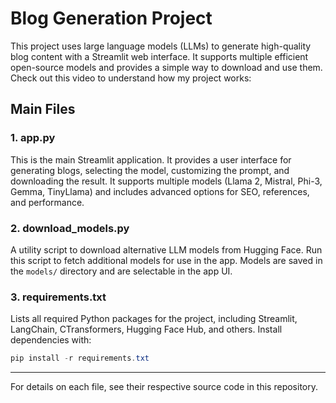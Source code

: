 # Blog Generation Project

This project uses large language models (LLMs) to generate high-quality blog content with a Streamlit web interface. It supports multiple efficient open-source models and provides a simple way to download and use them.
Check out this video to understand how my project works:


## Main Files

### 1. app.py
This is the main Streamlit application. It provides a user interface for generating blogs, selecting the model, customizing the prompt, and downloading the result. It supports multiple models (Llama 2, Mistral, Phi-3, Gemma, TinyLlama) and includes advanced options for SEO, references, and performance.

### 2. download_models.py
A utility script to download alternative LLM models from Hugging Face. Run this script to fetch additional models for use in the app. Models are saved in the `models/` directory and are selectable in the app UI.

### 3. requirements.txt
Lists all required Python packages for the project, including Streamlit, LangChain, CTransformers, Hugging Face Hub, and others. Install dependencies with:

```powershell
pip install -r requirements.txt
```

---

For details on each file, see their respective source code in this repository.
